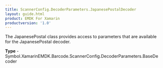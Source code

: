```yaml
---
title: ScannerConfig.DecoderParameters.JapanesePostalDecoder
layout: guide.html
product: EMDK For Xamarin
productversion: '1.0'
---
```

The JapanesePostal class provides access to parameters that are available for the JapanesePostal decoder.

**Type** - Symbol.XamarinEMDK.Barcode.ScannerConfig.DecoderParameters.BaseDecoder
















